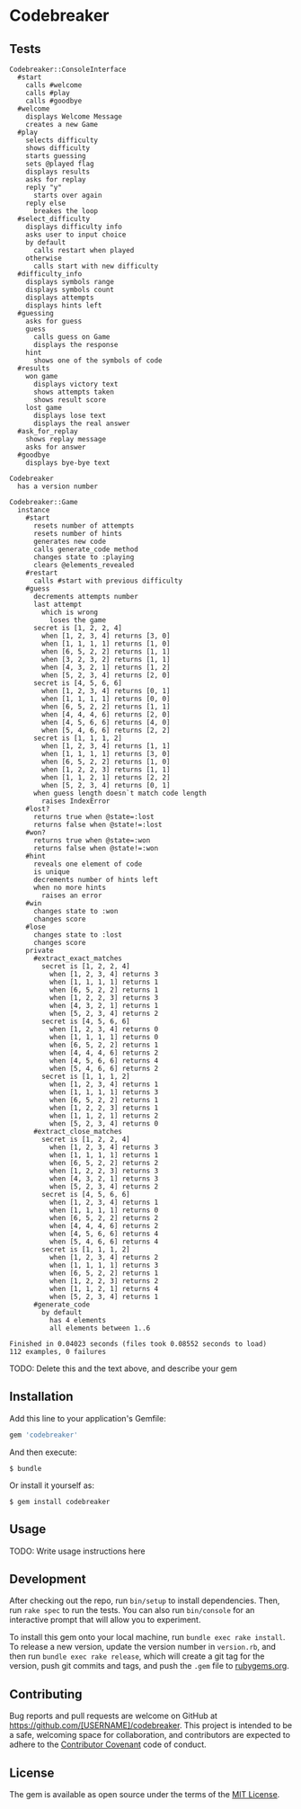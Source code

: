 # Codebreaker

## Tests

```rspec
Codebreaker::ConsoleInterface
  #start
    calls #welcome
    calls #play
    calls #goodbye
  #welcome
    displays Welcome Message
    creates a new Game
  #play
    selects difficulty
    shows difficulty
    starts guessing
    sets @played flag
    displays results
    asks for replay
    reply "y"
      starts over again
    reply else
      breakes the loop
  #select_difficulty
    displays difficulty info
    asks user to input choice
    by default
      calls restart when played
    otherwise
      calls start with new difficulty
  #difficulty_info
    displays symbols range
    displays symbols count
    displays attempts
    displays hints left
  #guessing
    asks for guess
    guess
      calls guess on Game
      displays the response
    hint
      shows one of the symbols of code
  #results
    won game
      displays victory text
      shows attempts taken
      shows result score
    lost game
      displays lose text
      displays the real answer
  #ask_for_replay
    shows replay message
    asks for answer
  #goodbye
    displays bye-bye text

Codebreaker
  has a version number

Codebreaker::Game
  instance
    #start
      resets number of attempts
      resets number of hints
      generates new code
      calls generate_code method
      changes state to :playing
      clears @elements_revealed
    #restart
      calls #start with previous difficulty
    #guess
      decrements attempts number
      last attempt
        which is wrong
          loses the game
      secret is [1, 2, 2, 4]
        when [1, 2, 3, 4] returns [3, 0]
        when [1, 1, 1, 1] returns [1, 0]
        when [6, 5, 2, 2] returns [1, 1]
        when [3, 2, 3, 2] returns [1, 1]
        when [4, 3, 2, 1] returns [1, 2]
        when [5, 2, 3, 4] returns [2, 0]
      secret is [4, 5, 6, 6]
        when [1, 2, 3, 4] returns [0, 1]
        when [1, 1, 1, 1] returns [0, 0]
        when [6, 5, 2, 2] returns [1, 1]
        when [4, 4, 4, 6] returns [2, 0]
        when [4, 5, 6, 6] returns [4, 0]
        when [5, 4, 6, 6] returns [2, 2]
      secret is [1, 1, 1, 2]
        when [1, 2, 3, 4] returns [1, 1]
        when [1, 1, 1, 1] returns [3, 0]
        when [6, 5, 2, 2] returns [1, 0]
        when [1, 2, 2, 3] returns [1, 1]
        when [1, 1, 2, 1] returns [2, 2]
        when [5, 2, 3, 4] returns [0, 1]
      when guess length doesn`t match code length
        raises IndexError
    #lost?
      returns true when @state=:lost
      returns false when @state!=:lost
    #won?
      returns true when @state=:won
      returns false when @state!=:won
    #hint
      reveals one element of code
      is unique
      decrements number of hints left
      when no more hints
        raises an error
    #win
      changes state to :won
      changes score
    #lose
      changes state to :lost
      changes score
    private
      #extract_exact_matches
        secret is [1, 2, 2, 4]
          when [1, 2, 3, 4] returns 3
          when [1, 1, 1, 1] returns 1
          when [6, 5, 2, 2] returns 1
          when [1, 2, 2, 3] returns 3
          when [4, 3, 2, 1] returns 1
          when [5, 2, 3, 4] returns 2
        secret is [4, 5, 6, 6]
          when [1, 2, 3, 4] returns 0
          when [1, 1, 1, 1] returns 0
          when [6, 5, 2, 2] returns 1
          when [4, 4, 4, 6] returns 2
          when [4, 5, 6, 6] returns 4
          when [5, 4, 6, 6] returns 2
        secret is [1, 1, 1, 2]
          when [1, 2, 3, 4] returns 1
          when [1, 1, 1, 1] returns 3
          when [6, 5, 2, 2] returns 1
          when [1, 2, 2, 3] returns 1
          when [1, 1, 2, 1] returns 2
          when [5, 2, 3, 4] returns 0
      #extract_close_matches
        secret is [1, 2, 2, 4]
          when [1, 2, 3, 4] returns 3
          when [1, 1, 1, 1] returns 1
          when [6, 5, 2, 2] returns 2
          when [1, 2, 2, 3] returns 3
          when [4, 3, 2, 1] returns 3
          when [5, 2, 3, 4] returns 2
        secret is [4, 5, 6, 6]
          when [1, 2, 3, 4] returns 1
          when [1, 1, 1, 1] returns 0
          when [6, 5, 2, 2] returns 2
          when [4, 4, 4, 6] returns 2
          when [4, 5, 6, 6] returns 4
          when [5, 4, 6, 6] returns 4
        secret is [1, 1, 1, 2]
          when [1, 2, 3, 4] returns 2
          when [1, 1, 1, 1] returns 3
          when [6, 5, 2, 2] returns 1
          when [1, 2, 2, 3] returns 2
          when [1, 1, 2, 1] returns 4
          when [5, 2, 3, 4] returns 1
      #generate_code
        by default
          has 4 elements
          all elements between 1..6

Finished in 0.04023 seconds (files took 0.08552 seconds to load)
112 examples, 0 failures
```

TODO: Delete this and the text above, and describe your gem

## Installation

Add this line to your application's Gemfile:

```ruby
gem 'codebreaker'
```

And then execute:

    $ bundle

Or install it yourself as:

    $ gem install codebreaker

## Usage

TODO: Write usage instructions here

## Development

After checking out the repo, run `bin/setup` to install dependencies. Then, run `rake spec` to run the tests. You can also run `bin/console` for an interactive prompt that will allow you to experiment.

To install this gem onto your local machine, run `bundle exec rake install`. To release a new version, update the version number in `version.rb`, and then run `bundle exec rake release`, which will create a git tag for the version, push git commits and tags, and push the `.gem` file to [rubygems.org](https://rubygems.org).

## Contributing

Bug reports and pull requests are welcome on GitHub at https://github.com/[USERNAME]/codebreaker. This project is intended to be a safe, welcoming space for collaboration, and contributors are expected to adhere to the [Contributor Covenant](contributor-covenant.org) code of conduct.


## License

The gem is available as open source under the terms of the [MIT License](http://opensource.org/licenses/MIT).

